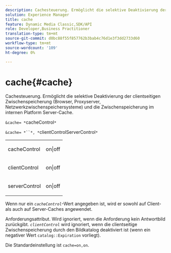 ```yaml
---
description: Cachesteuerung. Ermöglicht die selektive Deaktivierung der clientseitigen Zwischenspeicherung (Browser, Proxyserver, Netzwerkzwischenspeichersysteme) und die Zwischenspeicherung im internen Platform Server-Cache.
solution: Experience Manager
title: cache
feature: Dynamic Media Classic,SDK/API
role: Developer,Business Practitioner
translation-type: tm+mt
source-git-commit: d0bc88f55f857762b3bab4c76d1e3f3dd2733d60
workflow-type: tm+mt
source-wordcount: '109'
ht-degree: 0%

---
```



# cache{#cache}

Cachesteuerung. Ermöglicht die selektive Deaktivierung der clientseitigen Zwischenspeicherung (Browser, Proxyserver, Netzwerkzwischenspeichersysteme) und die Zwischenspeicherung im internen Platform Server-Cache.

`&cache= *`cacheControl`*`

`&cache= *``*, *`clientControlServerControl`*`

<table id="simpletable_DA4D92F0AEF84FD49953876796058B7F"> 
 <tr class="strow"> 
  <td class="stentry"> <p><span class="codeph"> <span class="varname"> cacheControl</span></span> </p> </td> 
  <td class="stentry"> <p><span class="codeph"> on|off</span> </p></td> 
 </tr> 
 <tr class="strow"> 
  <td class="stentry"> <p><span class="codeph"> <span class="varname"> clientControl</span></span> </p></td> 
  <td class="stentry"> <p><span class="codeph"> on|off</span> </p></td> 
 </tr> 
 <tr class="strow"> 
  <td class="stentry"> <p><span class="codeph"> <span class="varname"> serverControl</span></span> </p></td> 
  <td class="stentry"> <p><span class="codeph"> on|off</span> </p></td> 
 </tr> 
</table>

Wenn nur ein *`cacheControl`*-Wert angegeben ist, wird er sowohl auf Client- als auch auf Server-Caches angewendet.

Anforderungsattribut. Wird ignoriert, wenn die Anforderung kein Antwortbild zurückgibt. *`clientControl`* wird ignoriert, wenn die clientseitige Zwischenspeicherung durch den Bildkatalog deaktiviert ist (wenn ein negativer Wert  `catalog::Expiration` vorliegt).

Die Standardeinstellung ist `cache=on,on`.
